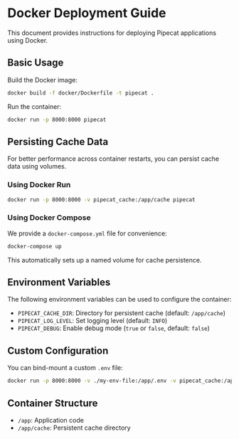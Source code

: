 # Docker Deployment Guide

This document provides instructions for deploying Pipecat applications using Docker.

## Basic Usage

Build the Docker image:

```bash
docker build -f docker/Dockerfile -t pipecat .
```

Run the container:

```bash
docker run -p 8000:8000 pipecat
```

## Persisting Cache Data

For better performance across container restarts, you can persist cache data using volumes.

### Using Docker Run

```bash
docker run -p 8000:8000 -v pipecat_cache:/app/cache pipecat
```

### Using Docker Compose

We provide a `docker-compose.yml` file for convenience:

```bash
docker-compose up
```

This automatically sets up a named volume for cache persistence.

## Environment Variables

The following environment variables can be used to configure the container:

- `PIPECAT_CACHE_DIR`: Directory for persistent cache (default: `/app/cache`)
- `PIPECAT_LOG_LEVEL`: Set logging level (default: `INFO`)
- `PIPECAT_DEBUG`: Enable debug mode (`true` or `false`, default: `false`)

## Custom Configuration

You can bind-mount a custom `.env` file:

```bash
docker run -p 8000:8000 -v ./my-env-file:/app/.env -v pipecat_cache:/app/cache pipecat
```

## Container Structure

- `/app`: Application code
- `/app/cache`: Persistent cache directory
